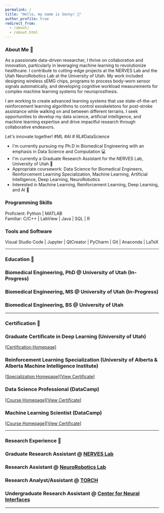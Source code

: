 ```yaml
---
permalink: /
title: "Hello, my name is Sonny! 🐣"
author_profile: true
redirect_from: 
  - /about/
  - /about.html
---
```


### About Me 📰

As a passionate data-driven researcher, I thrive on collaboration and innovation, particularly in leveraging machine learning to revolutionize healthcare. I contribute to cutting-edge projects at the NERVES Lab and the Utah NeuroRobotics Lab at the University of Utah. My work included designing wireless sEMG chips, programs to process body-worn sensor signals automatically, and developing cognitive workload measurements for complex machine learning systems for neuroprosthesis. 

I am working to create advanced learning systems that use state-of-the-art reinforcement learning algorithms to control exoskeletons for post-stroke assistance while walking on and between different terrains. I seek opportunities to develop my data science, artificial intelligence, and machine learning expertise and drive impactful research through collaborative endeavors.

Let's innovate together! #ML #AI # RL#DataScience

<p>
  <ul>
    <li>I'm currently pursuing my Ph.D in Biomedical Engineering with an emphasis in Data Science and Computation 💻 </li>
    <li>I'm currently a Graduate Research Assistant for the NERVES Lab, University of Utah 🧠 </li>
    <li>Appropriate coursework: Data Science for Biomedical Engineers, Reinforcement Learning Specialization, Machine Learning, Artificial Intelligence, Deep Learning, NeuroRobotics </li>
    <li>Interested in Machine Learning, Reinforcement Learning, Deep Learning, and AI 🦾 </li>
  </ul>
</p>

### Programming Skills  
Proficient: Python | MATLAB  
Familiar: C/C++ | LabView | Java | SQL | R

### Tools and Software  
Visual Studio Code | Jupyter | QtCreator | PyCharm | Git | Anaconda | LaTeX

---

### Education 📖
### Biomedical Engineering, PhD @ University of Utah (In-Progress)  
### Biomedical Engineering, MS @ University of Utah (In-Progress)   
### Biomedical Engineering, BS @ University of Utah  

---

### Certification 📃
### Graduate Certificate in Deep Learning (University of Utah)  
[[Certification Homepage](https://www.cs.utah.edu/graduate/academic-programs/certificate-programs/graduate-certificate-in-deep-learning/)]  
### Reinforcement Learning Specialization (University of Alberta & Alberta Machine Intelligence Institute)  
[[Specialization Homepage](https://www.coursera.org/specializations/reinforcement-learning)][[View Certificate](https://www.coursera.org/verify/specialization/CWUW9VCJAC87)]  
### Data Science Professional (DataCamp)  
[[Course Homepage](https://www.datacamp.com/tracks/data-scientist-professional-with-python)][[View Certificate](https://www.datacamp.com/certificate/DS0020609141286)]  
### Machine Learning Scientist (DataCamp)  
[[Course Homepage](https://www.datacamp.com/tracks/machine-learning-scientist-with-python)][[View Certificate](https://www.datacamp.com/completed/statement-of-accomplishment/track/8b3cc836625f4ce083af49e5f01d0038ee2aeee7)]  

---
  
### Research Experience 🥼
### Graduate Research Assistant @ [NERVES Lab](https://nerves.bme.utah.edu/)  
### Research Assistant @ [NeuroRobotics Lab](https://neurorobotics.ece.utah.edu/)
### Research Analyst/Assistant @ [TORCH](https://medicine.utah.edu/internal-medicine/epidemiology/research-programs/torch) 
### Undergraduate Research Assistant @ [Center for Neural Interfaces](https://cni.bme.utah.edu/)

---
